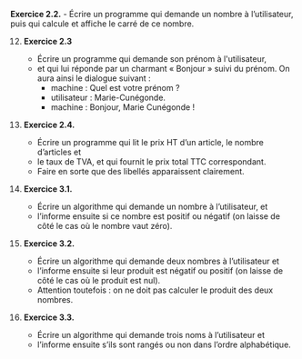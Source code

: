 **Exercice 2.2.**
    - Écrire un programme qui demande un nombre à l’utilisateur, puis qui calcule et affiche le carré de ce nombre.

12. **Exercice 2.3**
    - Écrire un programme qui demande son prénom à l'utilisateur,
    - et qui lui réponde par un charmant « Bonjour » suivi du prénom. On aura ainsi le dialogue suivant :
      - machine : Quel est votre prénom ?
      - utilisateur : Marie-Cunégonde.
      - machine : Bonjour, Marie Cunégonde !

13. **Exercice 2.4.**
    - Écrire un programme qui lit le prix HT d’un article, le nombre d’articles et
    - le taux de TVA, et qui fournit le prix total TTC correspondant.
    - Faire en sorte que des libellés apparaissent clairement.

14. **Exercice 3.1.**
    - Écrire un algorithme qui demande un nombre à l’utilisateur, et
    - l’informe ensuite si ce nombre est positif ou négatif (on laisse de côté le cas où le nombre vaut zéro).

15. **Exercice 3.2.**
    - Écrire un algorithme qui demande deux nombres à l’utilisateur et
    - l’informe ensuite si leur produit est négatif ou positif (on laisse de côté le cas où le produit est nul).
    - Attention toutefois : on ne doit pas calculer le produit des deux nombres.

16. **Exercice 3.3.**
    - Écrire un algorithme qui demande trois noms à l’utilisateur et
    - l’informe ensuite s’ils sont rangés ou non dans l’ordre alphabétique.